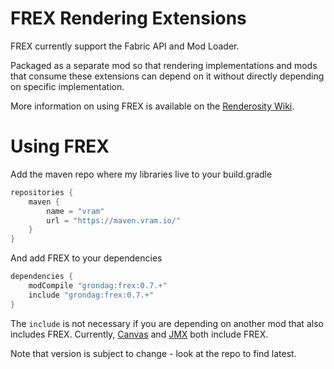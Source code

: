 # FREX Rendering Extensions
FREX currently support the Fabric API and Mod Loader.  

Packaged as a separate mod so that rendering implementations and mods that consume these extensions can
depend on it without directly depending on specific implementation.

More information on using FREX is available on the [Renderosity Wiki](https://github.com/grondag/renderosity/wiki).

# Using FREX

Add the maven repo where my libraries live to your build.gradle

```gradle
repositories {
    maven {
    	name = "vram"
    	url = "https://maven.vram.io/"
    }
}
```

And add FREX to your dependencies

```gradle
dependencies {
	modCompile "grondag:frex:0.7.+"
	include "grondag:frex:0.7.+"
}
```

The ```include``` is not necessary if you are depending on another mod that also includes FREX.  Currently, [Canvas](https://github.com/grondag/canvas) and [JMX](https://github.com/grondag/json-model-extensions) both include FREX.

Note that version is subject to change - look at the repo to find latest.
